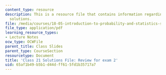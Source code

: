 ```yaml
---
content_type: resource
description: This is a resource file that contains information regarding class 21
  solutions.
file: /media/courses/18-05-introduction-to-probability-and-statistics-spring-2014/65af1b49b5b1d44dff615fd1b35717a7_MIT18_05S14_class21-sol.pdf
file_type: application/pdf
learning_resource_types:
- Lecture Notes
ocw_type: OCWFile
parent_title: Class Slides
parent_type: CourseSection
resourcetype: Document
title: 'Class 21 Solutions File: Review for exam 2'
uid: 65af1b49-b5b1-d44d-ff61-5fd1b35717a7
---
```

